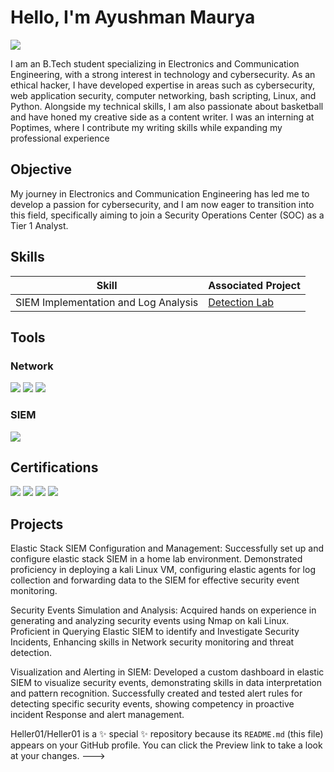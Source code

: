 # Hello, I'm Ayushman Maurya
<a href="https://www.linkedin.com/in/ayushman-maurya-15642422b"><img src="https://img.shields.io/badge/-LinkedIn-0072b1?&style=for-the-badge&logo=linkedin&logoColor=white" /></a>

I am an B.Tech student specializing in Electronics and Communication Engineering, with a strong interest in technology and cybersecurity. As an ethical hacker, I have developed expertise in areas such as cybersecurity, web application security, computer networking, bash scripting, Linux, and Python. Alongside my technical skills, I am also passionate about basketball and have honed my creative side as a content writer. I was an interning at Poptimes, where I contribute my writing skills while expanding my professional experience

## Objective

My journey in Electronics and Communication Engineering has led me to develop a passion for cybersecurity, and I am now eager to transition into this field, specifically aiming to join a Security Operations Center (SOC) as a Tier 1 Analyst.

## Skills

| Skill                                         | Associated Project         |
|-----------------------------------------------|----------------------------|
| SIEM Implementation and Log Analysis          | <a href="https://youtu.be/zMo_kavzMBo">Detection Lab</a>|


## Tools

### Network
<div>
    <img src="https://img.shields.io/badge/-Wireshark-1679A7?&style=for-the-badge&logo=Wireshark&logoColor=white" />
    <img src="https://img.shields.io/badge/-Burpsuite-EF3B2D?&style=for-the-badge&logo=Burpsuite&logoColor=white" />
    <img src="https://img.shields.io/badge/-NMAP-777BB4?&style=for-the-badge&logo=NMAP&logoColor=white" />
</div>


### SIEM
<div>
    <img src="https://img.shields.io/badge/-Elastic-005571?&style=for-the-badge&logo=Elastic&logoColor=white" />
</div>

## Certifications

<div>
<img src="https://img.shields.io/badge/-Telecommunication-FF0000?&style=for-the-badge&logo=BSNL&logoColor=white" />
<img src="https://img.shields.io/badge/-Linux%2B-007ACC?&style=for-the-badge&logo=Udemy&logoColor=white" />
<img src="https://img.shields.io/badge/-Web Application Security -4D4D4D?&style=for-the-badge&logo=Udemy&logoColor=white" />
<img src="https://img.shields.io/badge/-cybersecurity Anaylist Job Simulation-006400?&style=for-the-badge&logo=TCs&logoColor=white" />

</div>


## Projects
Elastic Stack SIEM Configuration and Management:
Successfully set up and configure elastic stack SIEM in a home lab environment. Demonstrated proficiency in deploying a kali Linux VM, configuring elastic agents for log collection and forwarding data to the SIEM for effective security event monitoring.

Security Events Simulation and Analysis:
Acquired hands on experience in generating and analyzing security events using Nmap on kali Linux. Proficient in Querying Elastic SIEM to identify and Investigate Security Incidents, Enhancing skills in Network security monitoring and threat detection.

Visualization and Alerting in SIEM:
Developed a custom dashboard in elastic SIEM to visualize security events, demonstrating skills in data interpretation and pattern recognition. Successfully created and tested alert rules for detecting specific security events, showing competency in proactive incident Response and alert management.

Heller01/Heller01 is a ✨ special ✨ repository because its `README.md` (this file) appears on your GitHub profile.
You can click the Preview link to take a look at your changes.
--->
